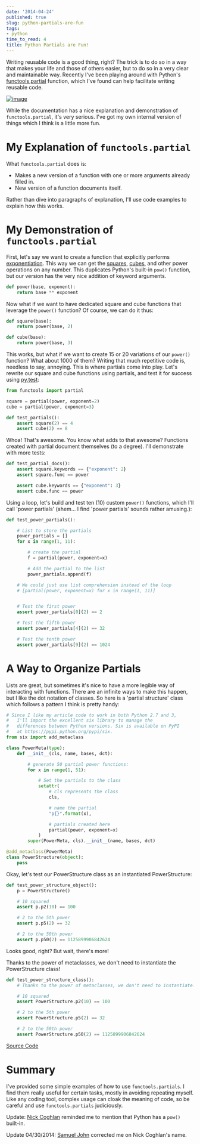 ```yaml
---
date: '2014-04-24'
published: true
slug: python-partials-are-fun
tags:
- python
time_to_read: 4
title: Python Partials are Fun!
---
```


Writing reusable code is a good thing, right? The trick is to do so in a way that makes your life and those of others easier, but to do so in a very clear and maintainable way. Recently I've been playing around with Python's [functools.partial](https://docs.python.org/2.7/library/functools.html#functools.partial) function, which I've found can help facilitate writing reusable code.

[![image](https://f004.backblazeb2.com/file/daniel-feldroy-com/public/images/partials.png)](/python-partials-are-fun.html)

While the documentation has a nice explanation and demonstration of `functools.partial`, it's very serious. I've got my own internal version of things which I think is a little more fun.

My Explanation of `functools.partial`
=====================================

What `functools.partial` does is:

-   Makes a new version of a function with one or more arguments already filled in.
-   New version of a function documents itself.

Rather than dive into paragraphs of explanation, I'll use code examples to explain how this works.

My Demonstration of `functools.partial`
=======================================

First, let's say we want to create a function that explicitly performs [exponentiation](https://en.wikipedia.org/wiki/Exponentiation). This way we can get the [squares](https://en.wikipedia.org/wiki/Square_(algebra)), [cubes](https://en.wikipedia.org/wiki/Cube_(algebra)), and other power operations on any number. This duplicates Python's built-in `pow()` function, but our version has the very nice addition of keyword arguments.

``` python
def power(base, exponent):
    return base ** exponent
```

Now what if we want to have dedicated square and cube functions that leverage the `power()` function? Of course, we can do it thus:

``` python
def square(base):
    return power(base, 2)

def cube(base):
    return power(base, 3)
```

This works, but what if we want to create 15 or 20 variations of our `power()` function? What about 1000 of them? Writing that much repetitive code is, needless to say, annoying. This is where partials come into play. Let's rewrite our square and cube functions using partials, and test it for success using [py.test](/pytest-no-boilerplate-testing.html):

``` python
from functools import partial

square = partial(power, exponent=2)
cube = partial(power, exponent=3)

def test_partials():
    assert square(2) == 4
    assert cube(2) == 8
```

Whoa! That's awesome. You know what adds to that awesome? Functions created with partial document themselves (to a degree). I'll demonstrate with more tests:

``` python
def test_partial_docs():
    assert square.keywords == {"exponent": 2}
    assert square.func == power

    assert cube.keywords == {"exponent": 3}
    assert cube.func == power
```

Using a loop, let's build and test ten (10) custom `power()` functions, which I'll call 'power partials' (ahem... I find 'power partials' sounds rather amusing.):

``` python
def test_power_partials():

    # List to store the partials
    power_partials = []
    for x in range(1, 11):

        # create the partial
        f = partial(power, exponent=x)

        # Add the partial to the list
        power_partials.append(f)

    # We could just use list comprehension instead of the loop
    # [partial(power, exponent=x) for x in range(1, 11)]


    # Test the first power
    assert power_partials[0](2) == 2

    # Test the fifth power
    assert power_partials[4](2) == 32

    # Test the tenth power
    assert power_partials[9](2) == 1024        
```

A Way to Organize Partials
==========================

Lists are great, but sometimes it's nice to have a more legible way of interacting with functions. There are an infinite ways to make this happen, but I like the dot notation of classes. So here is a 'partial structure' class which follows a pattern I think is pretty handy:

``` python
# Since I like my article code to work in both Python 2.7 and 3,
#   I'll import the excellent six library to manage the
#   differences between Python versions. Six is available on PyPI
#   at https://pypi.python.org/pypi/six.
from six import add_metaclass

class PowerMeta(type):
    def __init__(cls, name, bases, dct):

        # generate 50 partial power functions:
        for x in range(1, 51):

            # Set the partials to the class
            setattr(
                # cls represents the class
                cls,

                # name the partial
                "p{}".format(x),

                # partials created here
                partial(power, exponent=x)
            )
        super(PowerMeta, cls).__init__(name, bases, dct)

@add_metaclass(PowerMeta)
class PowerStructure(object):
    pass
```

Okay, let's test our PowerStructure class as an instantiated PowerStructure:

``` python
def test_power_structure_object():
    p = PowerStructure()

    # 10 squared
    assert p.p2(10) == 100

    # 2 to the 5th power
    assert p.p5(2) == 32

    # 2 to the 50th power
    assert p.p50(2) == 1125899906842624
```

Looks good, right? But wait, there's more!

Thanks to the power of metaclasses, we don't need to instantiate the PowerStructure class!

``` python
def test_power_structure_class():
    # Thanks to the power of metaclasses, we don't need to instantiate!

    # 10 squared
    assert PowerStructure.p2(10) == 100

    # 2 to the 5th power
    assert PowerStructure.p5(2) == 32

    # 2 to the 50th power
    assert PowerStructure.p50(2) == 1125899906842624
```

[Source Code](https://gist.github.com/pydanny/11295815)

Summary
=======

I've provided some simple examples of how to use `functools.partials`. I find them really useful for certain tasks, mostly in avoiding repeating myself. Like any coding tool, complex usage can cloak the meaning of code, so be careful and use `functools.partials` judiciously.

Update: [Nick Coghlan](https://twitter.com/ncoghlan_dev) reminded me to mention that Python has a `pow()` built-in.

Update 04/30/2014: [Samuel John](https://twitter.com/samueljohn_de) corrected me on Nick Coghlan's name.
